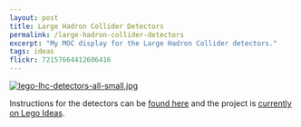 ```yaml
---
layout: post
title: Large Hadron Collider Detectors
permalink: /large-hadron-collider-detectors
excerpt: "My MOC display for the Large Hadron Collider detectors."
tags: ideas
flickr: 72157664412606416
---
```


[![lego-lhc-detectors-all-small.jpg](http://studshq.s3.amazonaws.com/lego-lhc-detectors-all-small.jpg)](http://studshq.s3.amazonaws.com/lego-lhc-detectors-all-small.jpg)

Instructions for the detectors can be [found here](https://build-your-own-particle-detector.org/models/lhc-micro-models) and the project is [currently on Lego Ideas](https://ideas.lego.com/projects/94885).